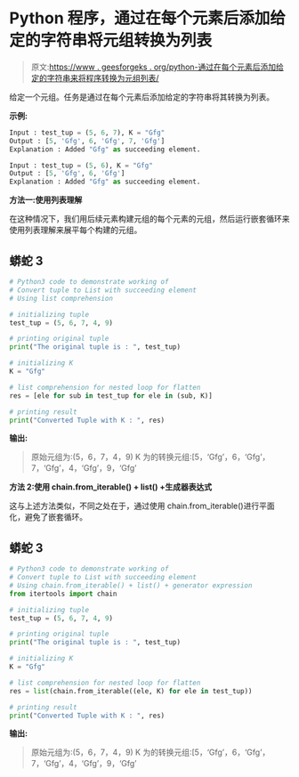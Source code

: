 # Python 程序，通过在每个元素后添加给定的字符串将元组转换为列表

> 原文:[https://www . geesforgeks . org/python-通过在每个元素后添加给定的字符串来将程序转换为元组列表/](https://www.geeksforgeeks.org/python-program-to-covert-tuple-into-list-by-adding-the-given-string-after-every-element/)

给定一个元组。任务是通过在每个元素后添加给定的字符串将其转换为列表。

**示例:**

```py
Input : test_tup = (5, 6, 7), K = "Gfg" 
Output : [5, 'Gfg', 6, 'Gfg', 7, 'Gfg'] 
Explanation : Added "Gfg" as succeeding element.

Input : test_tup = (5, 6), K = "Gfg" 
Output : [5, 'Gfg', 6, 'Gfg'] 
Explanation : Added "Gfg" as succeeding element.
```

**方法一:使用列表理解**

在这种情况下，我们用后续元素构建元组的每个元素的元组，然后运行嵌套循环来使用列表理解来展平每个构建的元组。

## 蟒蛇 3

```py
# Python3 code to demonstrate working of
# Convert tuple to List with succeeding element
# Using list comprehension

# initializing tuple
test_tup = (5, 6, 7, 4, 9)

# printing original tuple
print("The original tuple is : ", test_tup)

# initializing K
K = "Gfg"

# list comprehension for nested loop for flatten
res = [ele for sub in test_tup for ele in (sub, K)]

# printing result
print("Converted Tuple with K : ", res)
```

**输出:**

> 原始元组为:(5，6，7，4，9)
> K 为的转换元组:[5，‘Gfg’，6，‘Gfg’，7，‘Gfg’，4，‘Gfg’，9，‘Gfg’

**方法 2:使用 chain.from_iterable() + list() +生成器表达式**

这与上述方法类似，不同之处在于，通过使用 chain.from_iterable()进行平面化，避免了嵌套循环。

## 蟒蛇 3

```py
# Python3 code to demonstrate working of
# Convert tuple to List with succeeding element
# Using chain.from_iterable() + list() + generator expression
from itertools import chain

# initializing tuple
test_tup = (5, 6, 7, 4, 9)

# printing original tuple
print("The original tuple is : ", test_tup)

# initializing K
K = "Gfg"

# list comprehension for nested loop for flatten
res = list(chain.from_iterable((ele, K) for ele in test_tup))

# printing result
print("Converted Tuple with K : ", res)
```

**输出:**

> 原始元组为:(5，6，7，4，9)
> K 为的转换元组:[5，‘Gfg’，6，‘Gfg’，7，‘Gfg’，4，‘Gfg’，9，‘Gfg’